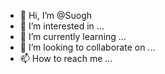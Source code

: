 - 👋 Hi, I’m @Suogh
- 👀 I’m interested in ...
- 🌱 I’m currently learning ...
- 💞️ I’m looking to collaborate on ...
- 📫 How to reach me ...

<!---
Suogh/Suogh is a ✨ special ✨ repository because its `README.md` (this file) appears on your GitHub profile.
You can click the Preview link to take a look at your changes.
--->
